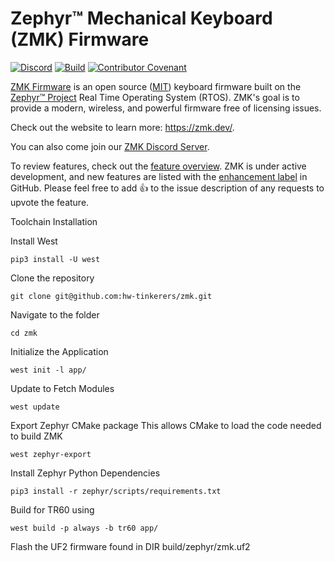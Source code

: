 # Zephyr™ Mechanical Keyboard (ZMK) Firmware

[![Discord](https://img.shields.io/discord/719497620560543766)](https://zmk.dev/community/discord/invite)
[![Build](https://github.com/zmkfirmware/zmk/workflows/Build/badge.svg)](https://github.com/zmkfirmware/zmk/actions)
[![Contributor Covenant](https://img.shields.io/badge/Contributor%20Covenant-v2.0%20adopted-ff69b4.svg)](CODE_OF_CONDUCT.md)

[ZMK Firmware](https://zmk.dev/) is an open source ([MIT](LICENSE)) keyboard firmware built on the [Zephyr™ Project](https://www.zephyrproject.org/) Real Time Operating System (RTOS). ZMK's goal is to provide a modern, wireless, and powerful firmware free of licensing issues.

Check out the website to learn more: https://zmk.dev/.

You can also come join our [ZMK Discord Server](https://zmk.dev/community/discord/invite).

To review features, check out the [feature overview](https://zmk.dev/docs/). ZMK is under active development, and new features are listed with the [enhancement label](https://github.com/zmkfirmware/zmk/issues?q=is%3Aissue+is%3Aopen+label%3Aenhancement) in GitHub. Please feel free to add 👍 to the issue description of any requests to upvote the feature.

Toolchain Installation

Install West

```
pip3 install -U west
```

Clone the repository

```
git clone git@github.com:hw-tinkerers/zmk.git
```

Navigate to the folder

```
cd zmk
```

Initialize the Application

```
west init -l app/
```

Update to Fetch Modules

```
west update
```

Export Zephyr CMake package
This allows CMake to load the code needed to build ZMK

```
west zephyr-export
```

Install Zephyr Python Dependencies

```
pip3 install -r zephyr/scripts/requirements.txt
```

Build for TR60 using

```
west build -p always -b tr60 app/
```

Flash the UF2 firmware found in DIR build/zephyr/zmk.uf2
